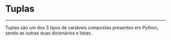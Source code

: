 # Tuplas
---
Tuplas são um dos 3 tipos de variáveis compostas presentes em Python, sendo as outras duas dicionários e listas.